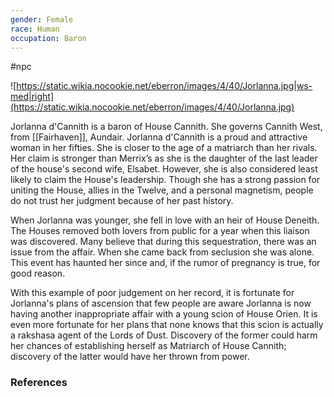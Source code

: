 ```yaml
---
gender: Female
race: Human
occupation: Baron
---
```

 #npc 

![https://static.wikia.nocookie.net/eberron/images/4/40/Jorlanna.jpg|ws-med|right](https://static.wikia.nocookie.net/eberron/images/4/40/Jorlanna.jpg)

Jorlanna d'Cannith is a baron of House Cannith. She governs Cannith West, from [[Fairhaven]], Aundair. Jorlanna d'Cannith is a proud and attractive woman in her fifties. She is closer to the age of a matriarch than her rivals. Her claim is stronger than Merrix’s as she is the daughter of the last leader of the house's second wife, Elsabet. However, she is also considered least likely to claim the House's leadership. Though she has a strong passion for uniting the House, allies in the Twelve, and a personal magnetism, people do not trust her judgment because of her past history.

When Jorlanna was younger, she fell in love with an heir of House Deneith. The Houses removed both lovers from public for a year when this liaison was discovered. Many believe that during this sequestration, there was an issue from the affair. When she came back from seclusion she was alone. This event has haunted her since and, if the rumor of pregnancy is true, for good reason.

With this example of poor judgement on her record, it is fortunate for Jorlanna's plans of ascension that few people are aware Jorlanna is now having another inappropriate affair with a young scion of House Orien. It is even more fortunate for her plans that none knows that this scion is actually a rakshasa agent of the Lords of Dust. Discovery of the former could harm her chances of establishing herself as Matriarch of House Cannith; discovery of the latter would have her thrown from power.

### References
